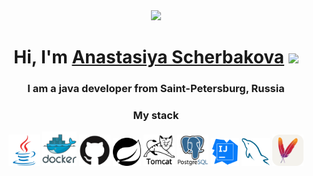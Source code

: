 <div id="header" align="center">
  <img src="https://media.giphy.com/media/LMcB8XospGZO8UQq87/giphy.gif" width="250"/>
</div>
<h1 align="center"> Hi, I'm <a href="https://t.me/an_shd" target="_blank">Anastasiya Scherbakova</a> 
<img src="https://github.com/blackcater/blackcater/raw/main/images/Hi.gif" height="32"/></h1>
<h3 align="center"> I am a java developer from Saint-Petersburg, Russia </h3>
<h3 align="center"> My stack </h3>


<div id="badges" align="center">
    <img src="https://github.com/devicons/devicon/blob/master/icons/java/java-original.svg" width="50"/>
    <img src="https://github.com/devicons/devicon/blob/master/icons/docker/docker-original-wordmark.svg" width="55"/>
  <img src="https://github.com/devicons/devicon/blob/master/icons/github/github-original.svg" width="50"/>
      <img src="https://github.com/devicons/devicon/blob/master/icons/spring/spring-plain.svg" width="45"/>
      <img src="https://github.com/devicons/devicon/blob/master/icons/tomcat/tomcat-line-wordmark.svg" width="50"/>
    <img src="https://github.com/devicons/devicon/blob/master/icons/postgresql/postgresql-original-wordmark.svg" width="50"/>
   <img src="https://github.com/devicons/devicon/blob/master/icons/intellij/intellij-plain.svg" width="45"/>
      <img src="https://github.com/devicons/devicon/blob/master/icons/mysql/mysql-original.svg" width="45"/>
       <img src="https://github.com/tandpfun/skill-icons/blob/main/icons/Maven-Light.svg" width="50"/>
   

</div>


<!--
**AnScherbakova/AnScherbakova** is a ✨ _special_ ✨ repository because its `README.md` (this file) appears on your GitHub profile.

Here are some ideas to get you started:

- 🔭 I’m currently working on ...
- 🌱 I’m currently learning ...
- 👯 I’m looking to collaborate on ...
- 🤔 I’m looking for help with ...
- 💬 Ask me about ...
- 📫 How to reach me: ...
- 😄 Pronouns: ...
- ⚡ Fun fact: ...
-->
